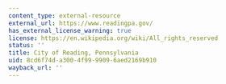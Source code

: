 ```yaml
---
content_type: external-resource
external_url: https://www.readingpa.gov/
has_external_license_warning: true
license: https://en.wikipedia.org/wiki/All_rights_reserved
status: ''
title: City of Reading, Pennsylvania
uid: 8cd6f74d-a300-4f99-9909-6aed2169b910
wayback_url: ''
---
```

